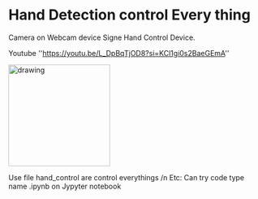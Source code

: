 # Hand Detection control Every thing

Camera on Webcam device 
Signe Hand Control Device.

Youtube ''https://youtu.be/L_DpBqTjOD8?si=KCl1gi0s2BaeGEmA''

<img src="https://i.ytimg.com/an_webp/L_DpBqTjOD8/mqdefault_6s.webp?du=3000&sqp=CJLMgqsG&rs=AOn4CLCfZY-PCzTvr_DxqcZm_qFrObXpQw" alt="drawing" width="200"/>

Use file hand_control are control everythings /n
Etc: Can try code type name .ipynb on Jypyter notebook
